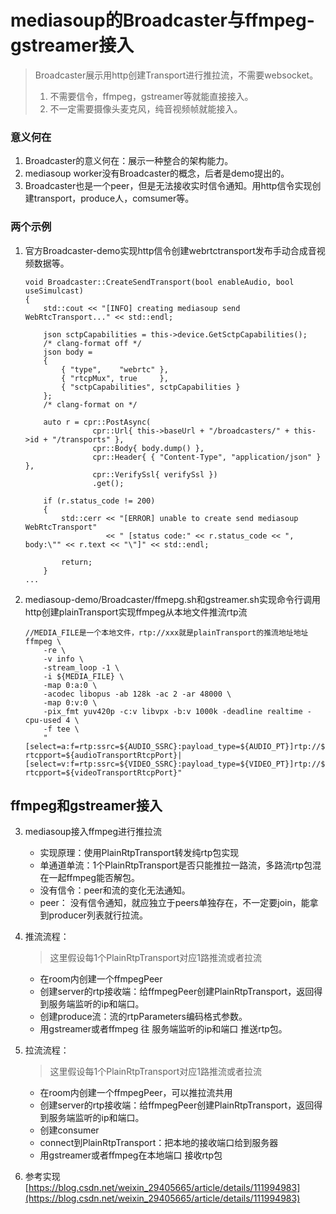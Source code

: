 # mediasoup的Broadcaster与ffmpeg-gstreamer接入
> Broadcaster展示用http创建Transport进行推拉流，不需要websocket。
> 1. 不需要信令，ffmpeg，gstreamer等就能直接接入。
> 2. 不一定需要摄像头麦克风，纯音视频帧就能接入。

### 意义何在
1. Broadcaster的意义何在：展示一种整合的架构能力。
2. mediasoup worker没有Broadcaster的概念，后者是demo提出的。
3. Broadcaster也是一个peer，但是无法接收实时信令通知。用http信令实现创建transport，produce人，comsumer等。

### 两个示例
1. 官方Broadcaster-demo实现http信令创建webrtctransport发布手动合成音视频数据等。
    ```
    void Broadcaster::CreateSendTransport(bool enableAudio, bool useSimulcast)
    {
        std::cout << "[INFO] creating mediasoup send WebRtcTransport..." << std::endl;
    
        json sctpCapabilities = this->device.GetSctpCapabilities();
        /* clang-format off */
        json body =
        {
            { "type",    "webrtc" },
            { "rtcpMux", true     },
            { "sctpCapabilities", sctpCapabilities }
        };
        /* clang-format on */
    
        auto r = cpr::PostAsync(
                   cpr::Url{ this->baseUrl + "/broadcasters/" + this->id + "/transports" },
                   cpr::Body{ body.dump() },
                   cpr::Header{ { "Content-Type", "application/json" } },
                   cpr::VerifySsl{ verifySsl })
                   .get();
    
        if (r.status_code != 200)
        {
            std::cerr << "[ERROR] unable to create send mediasoup WebRtcTransport"
                      << " [status code:" << r.status_code << ", body:\"" << r.text << "\"]" << std::endl;
    
            return;
        }
    ...
    ```

2. mediasoup-demo/Broadcaster/ffmepg.sh和gstreamer.sh实现命令行调用http创建plainTransport实现ffmpeg从本地文件推流rtp流
    ```
    //MEDIA_FILE是一个本地文件，rtp://xxx就是plainTransport的推流地址地址
    ffmpeg \
        -re \
        -v info \
        -stream_loop -1 \
        -i ${MEDIA_FILE} \
        -map 0:a:0 \
        -acodec libopus -ab 128k -ac 2 -ar 48000 \
        -map 0:v:0 \
        -pix_fmt yuv420p -c:v libvpx -b:v 1000k -deadline realtime -cpu-used 4 \
        -f tee \
        "[select=a:f=rtp:ssrc=${AUDIO_SSRC}:payload_type=${AUDIO_PT}]rtp://${audioTransportIp}:${audioTransportPort}?rtcpport=${audioTransportRtcpPort}|[select=v:f=rtp:ssrc=${VIDEO_SSRC}:payload_type=${VIDEO_PT}]rtp://${videoTransportIp}:${videoTransportPort}?rtcpport=${videoTransportRtcpPort}"
    ```
   
    
## ffmpeg和gstreamer接入
3. mediasoup接入ffmpeg进行推拉流
    - 实现原理：使用PlainRtpTransport转发纯rtp包实现
    - 单通道单流：1个PlainRtpTransport是否只能推拉一路流，多路流rtp包混在一起ffmpeg能否解包。
    - 没有信令：peer和流的变化无法通知。
    - peer： 没有信令通知，就应独立于peers单独存在，不一定要join，能拿到producer列表就行拉流。
     
4. 推流流程：
    > 这里假设每1个PlainRtpTransport对应1路推流或者拉流
    
    - 在room内创建一个ffmpegPeer
    - 创建server的rtp接收端：给ffmpegPeer创建PlainRtpTransport，返回得到服务端监听的ip和端口。
    - 创建produce流：流的rtpParameters编码格式参数。
    - 用gstreamer或者ffmpeg 往 服务端监听的ip和端口 推送rtp包。

4. 拉流流程：
    > 这里假设每1个PlainRtpTransport对应1路推流或者拉流
    - 在room内创建一个ffmpegPeer，可以推拉流共用
    - 创建server的rtp接收端：给ffmpegPeer创建PlainRtpTransport，返回得到服务端监听的ip和端口。
    - 创建consumer
    - connect到PlainRtpTransport：把本地的接收端口给到服务器
    - 用gstreamer或者ffmpeg在本地端口 接收rtp包
6. 参考实现[https://blog.csdn.net/weixin_29405665/article/details/111994983](https://blog.csdn.net/weixin_29405665/article/details/111994983)